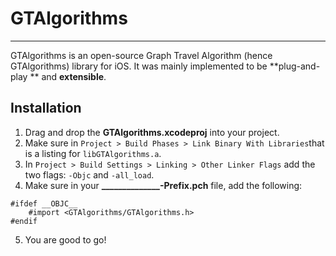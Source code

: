 GTAlgorithms
============ 
------------

GTAlgorithms is an open-source Graph Travel Algorithm (hence GTAlgorithms) library for iOS. It was mainly implemented to be **plug-and-play ** and **extensible**.

Installation
-----------
1. Drag and drop the **GTAlgorithms.xcodeproj** into your project.
2. Make sure in `Project > Build Phases > Link Binary With Libraries`that is a listing for `libGTAlgorithms.a`.
3. In `Project > Build Settings > Linking > Other Linker Flags` add the two flags: `-Objc` and `-all_load`.
4. Make sure in your **______________-Prefix.pch** file, add the following: 
```
#ifdef __OBJC__
    #import <GTAlgorithms/GTAlgorithms.h>
#endif
```
5. You are good to go!
